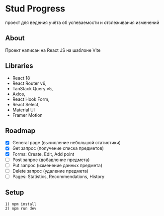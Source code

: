 # Stud Progress
проект для ведения учёта об успеваемости и отслеживания изменений

## About
Проект написан на React JS на шаблоне Vite

## Libraries
- React 18
- React Router v6,
- TanStack Query v5,
- Axios,
- React Hook Form,
- React Select,
- Material UI
- Framer Motion

## Roadmap
- [x] General page (вычисление небольшой статистики)
- [x] Get запрос (получение списка предметов)
- [x] Forms: Create, Edit, Add point
- [ ] Post запрос (добавление предмета)
- [ ] Put запрос (изменение данных предмета)
- [ ] Delete запрос (удаление предмета)
- [ ] Pages: Statistics, Recommendations, History

## Setup
```1) npm install```  
```2) npm run dev```
